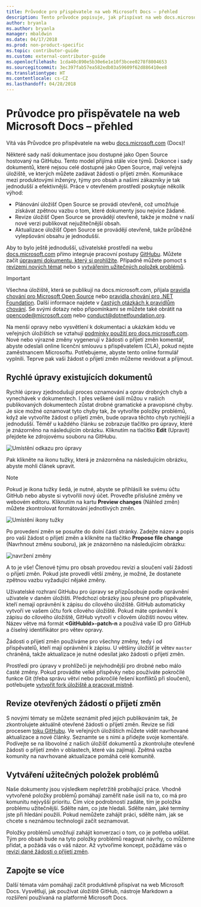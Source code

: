 ```yaml
---
title: Průvodce pro přispěvatele na web Microsoft Docs – přehled
description: Tento průvodce popisuje, jak přispívat na web docs.microsoft.com, který obsahuje dokumentaci Microsoftu.
author: bryanla
ms.author: bryanla
manager: mbaldwin
ms.date: 04/17/2018
ms.prod: non-product-specific
ms.topic: contributor-guide
ms.custom: external-contributor-guide
ms.openlocfilehash: 1cda40c890e5b30e6e1e10f3bcee0278f8004653
ms.sourcegitcommit: 3ec397fab57ea582edb03a59609f62d886410ee8
ms.translationtype: HT
ms.contentlocale: cs-CZ
ms.lasthandoff: 04/28/2018
---
```

# <a name="microsoft-docs-contributor-guide-overview"></a>Průvodce pro přispěvatele na web Microsoft Docs – přehled

Vítá vás Průvodce pro přispěvatele na webu [docs.microsoft.com](https://docs.microsoft.com) (Docs)!

Některé sady naší dokumentace jsou dostupné jako Open Source hostovaný na GitHubu. Tento model přijímá stále více týmů. Dokonce i sady dokumentů, které nejsou celé dostupné jako Open Source, mají veřejná úložiště, ve kterých můžete zadávat žádosti o přijetí změn. Komunikace mezi produktovými inženýry, týmy pro obsah a našimi zákazníky je tak jednodušší a efektivnější. Práce v otevřeném prostředí poskytuje několik výhod:

- Plánování úložišť Open Source se provádí otevřeně, což umožňuje získávat zpětnou vazbu o tom, které dokumenty jsou nejvíce žádané.
- Revize úložišť Open Source se provádějí otevřeně, takže je možné v naší nové verzi publikovat nejužitečnější obsah.
- Aktualizace úložišť Open Source se provádějí otevřeně, takže průběžné vylepšování obsahu je jednodušší.

Aby to bylo ještě jednodušší, uživatelské prostředí na webu [docs.microsoft.com](https://docs.microsoft.com) přímo integruje pracovní postupy [GitHubu](https://github.com). Můžete začít [úpravami dokumentu, který si prohlížíte](#quick-edits-to-existing-documents). Případně můžete pomoct s [revizemi nových témat](#review-open-prs) nebo s [vytvářením užitečných položek problémů](#create-quality-issues).

> [!IMPORTANT]
> Všechna úložiště, která se publikují na docs.microsoft.com, přijala [pravidla chování pro Microsoft Open Source](https://opensource.microsoft.com/codeofconduct/) nebo [pravidla chování pro .NET Foundation](https://dotnetfoundation.org/code-of-conduct). Další informace najdete v [častých otázkách k pravidlům chování](https://opensource.microsoft.com/codeofconduct/faq/). Se svými dotazy nebo připomínkami se můžete také obrátit na [opencode@microsoft.com](mailto:opencode@microsoft.com) nebo [conduct@dotnetfoundation.org](mailto:conduct@dotnetfoundation.org).<br>
>
> Na menší opravy nebo vysvětlení k dokumentaci a ukázkám kódu ve veřejných úložištích se vztahují [podmínky použití pro docs.microsoft.com](https://docs.microsoft.com/legal/termsofuse). Nové nebo výrazné změny vygenerují v žádosti o přijetí změn komentář, abyste odeslali online licenční smlouvu s přispěvatelem (CLA), pokud nejste zaměstnancem Microsoftu. Potřebujeme, abyste tento online formulář vyplnili. Teprve pak vaši žádost o přijetí změn můžeme revidovat a přijmout.

## <a name="quick-edits-to-existing-documents"></a>Rychlé úpravy existujících dokumentů

Rychlé úpravy zjednodušují proces oznamování a oprav drobných chyb a vynechávek v dokumentech. I přes veškeré úsilí můžou v našich publikovaných dokumentech zůstat drobné gramatické a pravopisné chyby. Je sice možné oznamovat tyto chyby tak, že vytvoříte položky problémů, když ale vytvoříte žádost o přijetí změn, bude oprava těchto chyb rychlejší a jednodušší. Téměř u každého článku se zobrazuje tlačítko pro úpravy, které je znázorněno na následujícím obrázku. Kliknutím na tlačítko **Edit** (Upravit) přejdete ke zdrojovému souboru na GitHubu.

![Umístění odkazu pro úpravy](./media/index/edit-article.png)

Pak klikněte na ikonu tužky, která je znázorněna na následujícím obrázku, abyste mohli článek upravit.

> [!NOTE]
> Pokud je ikona tužky šedá, je nutné, abyste se přihlásili ke svému účtu GitHub nebo abyste si vytvořili nový účet. Proveďte příslušné změny ve webovém editoru. Kliknutím na kartu **Preview changes** (Náhled změn) můžete zkontrolovat formátování jednotlivých změn.

![Umístění ikony tužky](./media/index/editicon.png)

Po provedení změn se posuňte do dolní části stránky. Zadejte název a popis pro vaši žádost o přijetí změn a klikněte na tlačítko **Propose file change** (Navrhnout změnu souboru), jak je znázorněno na následujícím obrázku:

![navržení změny](./media/index/submit-pull-request.png)

A to je vše! Členové týmu pro obsah provedou revizi a sloučení vaší žádosti o přijetí změn. Pokud jste provedli větší změny, je možné, že dostanete zpětnou vazbu vyžadující nějaké změny.

Uživatelské rozhraní GitHubu pro úpravy se přizpůsobuje podle oprávnění uživatele v daném úložišti. Předchozí obrázky jsou přesné pro přispěvatele, kteří nemají oprávnění k zápisu do cílového úložiště. GitHub automaticky vytvoří ve vašem účtu fork cílového úložiště. Pokud máte oprávnění k zápisu do cílového úložiště, GitHub vytvoří v cílovém úložišti novou větev. Název větve má formát **\<GitHubId\>-patch-n** a používá vaše ID pro GitHub a číselný identifikátor pro větev opravy.

Žádosti o přijetí změn používáme pro všechny změny, tedy i od přispěvatelů, kteří mají oprávnění k zápisu. U většiny úložišť je větev `master` chráněná, takže aktualizace je nutné odesílat jako žádosti o přijetí změn.

Prostředí pro úpravy v prohlížeči je nejvhodnější pro drobné nebo málo časté změny. Pokud provádíte velké příspěvky nebo používáte pokročilé funkce Git (třeba správu větví nebo pokročilé řešení konfliktů při sloučení), potřebujete [vytvořit fork úložiště a pracovat místně](how-to-write-workflows-major.md).

## <a name="review-open-prs"></a>Revize otevřených žádostí o přijetí změn

S novými tématy se můžete seznámit před jejich publikováním tak, že zkontrolujete aktuálně otevřené žádosti o přijetí změn. Revize se řídí procesem [toku GitHubu](https://guides.github.com/introduction/flow/). Ve veřejných úložištích můžete vidět navrhované aktualizace a nové články. Seznamte se s nimi a přidejte svoje komentáře. Podívejte se na libovolné z našich úložišť dokumentů a zkontrolujte otevřené žádosti o přijetí změn v oblastech, které vás zajímají. Zpětná vazba komunity na navrhované aktualizace pomáhá celé komunitě.

## <a name="create-quality-issues"></a>Vytváření užitečných položek problémů

Naše dokumenty jsou výsledkem nepřetržitě probíhající práce. Vhodně vytvořené položky problémů pomáhají zaměřit naše úsilí na to, co má pro komunitu nejvyšší prioritu. Čím více podrobností zadáte, tím je položka problému užitečnější. Sdělte nám, co jste hledali. Sdělte nám, jaké termíny jste při hledání použili. Pokud nemůžete zahájit práci, sdělte nám, jak se chcete s neznámou technologií začít seznamovat.

Položky problémů umožňují zahájit konverzaci o tom, co je potřeba udělat. Tým pro obsah bude na tyto položky problémů reagovat návrhy, co můžeme přidat, a požádá vás o váš názor. Až vytvoříme koncept, požádáme vás o [revizi dané žádosti o přijetí změn](#review-open-prs).

## <a name="get-more-involved"></a>Zapojte se více

Další témata vám pomáhají začít produktivně přispívat na web Microsoft Docs. Vysvětlují, jak používat úložiště GitHub, nástroje Markdown a rozšíření používaná na platformě Microsoft Docs.
